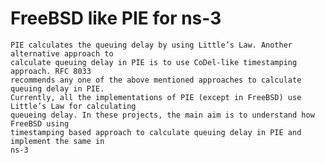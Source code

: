 # FreeBSD like PIE for ns-3

    PIE calculates the queuing delay by using Little’s Law. Another alternative approach to
    calculate queuing delay in PIE is to use CoDel-like timestamping approach. RFC 8033
    recommends any one of the above mentioned approaches to calculate queuing delay in PIE.
    Currently, all the implementations of PIE (except in FreeBSD) use Little’s Law for calculating
    queueing delay. In these projects, the main aim is to understand how FreeBSD using
    timestamping based approach to calculate queuing delay in PIE and implement the same in
    ns-3
